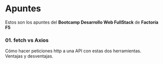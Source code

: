 # Apuntes

Estos son los apuntes del **Bootcamp Desarrollo Web FullStack** de **Factoría F5**

### 01. fetch vs Axios
Cómo hacer peticiones http a una API con estas dos herramientas.  
Ventajas y desventajas.
